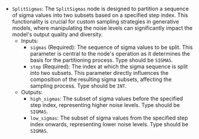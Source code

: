 - `SplitSigmas`: The `SplitSigmas` node is designed to partition a sequence of sigma values into two subsets based on a specified step index. This functionality is crucial for custom sampling strategies in generative models, where manipulating the noise levels can significantly impact the model's output quality and diversity.
    - Inputs:
        - `sigmas` (Required): The sequence of sigma values to be split. This parameter is central to the node's operation as it determines the basis for the partitioning process. Type should be `SIGMAS`.
        - `step` (Required): The index at which the sigma sequence is split into two subsets. This parameter directly influences the composition of the resulting sigma subsets, affecting the sampling process. Type should be `INT`.
    - Outputs:
        - `high_sigmas`: The subset of sigma values before the specified step index, representing higher noise levels. Type should be `SIGMAS`.
        - `low_sigmas`: The subset of sigma values from the specified step index onwards, representing lower noise levels. Type should be `SIGMAS`.
